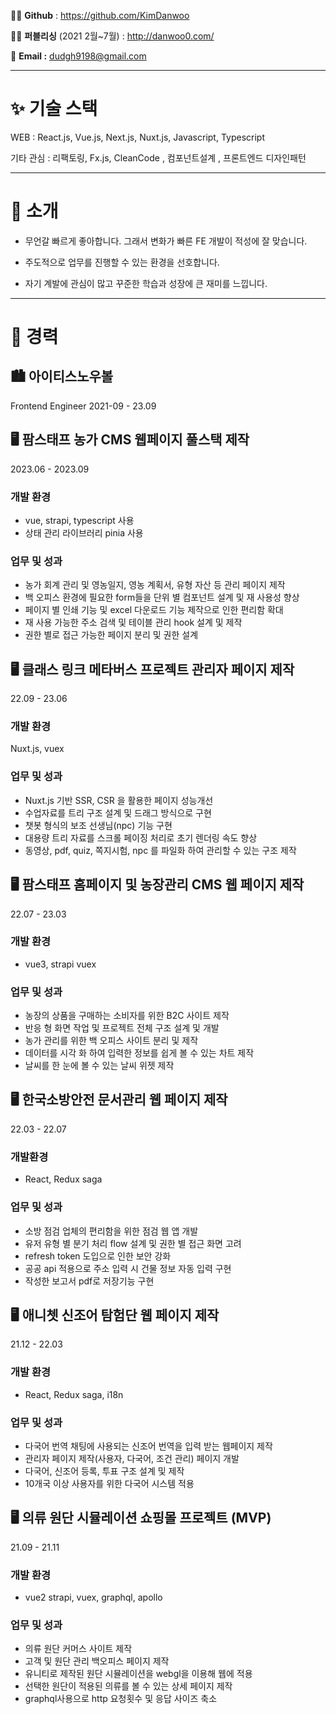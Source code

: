 🧑‍💻 **Github** : https://github.com/KimDanwoo

🧑‍🎨 **퍼블리싱** (2021 2월~7월) : http://danwoo0.com/

📧 **Email :** dudgh9198@gmail.com

---

# ✨ 기술 스택

WEB : React.js, Vue.js, Next.js, Nuxt.js, Javascript, Typescript

기타 관심 : 리팩토링, Fx.js, CleanCode , 컴포넌트설계 , 프론트엔드 디자인패턴

---

# 🎤 소개

- 무언갈 빠르게 좋아합니다. 그래서 변화가 빠른 FE 개발이 적성에 잘 맞습니다.

- 주도적으로 업무를 진행할 수 있는 환경을 선호합니다.

- 자기 계발에 관심이 많고 꾸준한 학습과 성장에 큰 재미를 느낍니다.

---

# 📒 경력

## 🏙 아이티스노우볼

Frontend Engineer 2021-09 - 23.09

## 🖥 팜스태프 농가 CMS 웹페이지 풀스택 제작

2023.06 - 2023.09

### 개발 환경

- vue, strapi, typescript 사용
- 상태 관리 라이브러리 pinia 사용

### 업무 및 성과

- 농가 회계 관리 및 영농일지, 영농 계획서, 유형 자산 등 관리 페이지 제작
- 백 오피스 환경에 필요한 form들을 단위 별 컴포넌트 설계 및 재 사용성 향상
- 페이지 별 인쇄 기능 및 excel 다운로드 기능 제작으로 인한 편리함 확대
- 재 사용 가능한 주소 검색 및 테이블 관리 hook 설계 및 제작
- 권한 별로 접근 가능한 페이지 분리 및 권한 설계

## 🖥 클래스 링크 메타버스 프로젝트 관리자 페이지 제작

22.09 - 23.06

### 개발 환경

Nuxt.js, vuex

### 업무 및 성과

- Nuxt.js 기반 SSR, CSR 을 활용한 페이지 성능개선
- 수업자료를 트리 구조 설계 및 드래그 방식으로 구현
- 챗봇 형식의 보조 선생님(npc) 기능 구현
- 대용량 트리 자료를 스크롤 페이징 처리로 초기 렌더링 속도 향상
- 동영상, pdf, quiz, 쪽지시험, npc 를 파일화 하여 관리할 수 있는 구조 제작

## 🖥 팜스태프 홈페이지 및 농장관리 CMS 웹 페이지 제작

22.07 - 23.03

### 개발 환경

- vue3, strapi vuex

### 업무 및 성과

- 농장의 상품을 구매하는 소비자를 위한 B2C 사이트 제작
- 반응 형 화면 작업 및 프로젝트 전체 구조 설계 및 개발
- 농가 관리를 위한 백 오피스 사이트 분리 및 제작
- 데이터를 시각 화 하여 입력한 정보를 쉽게 볼 수 있는 차트 제작
- 날씨를 한 눈에 볼 수 있는 날씨 위젯 제작

## 🖥 한국소방안전 문서관리 웹 페이지 제작

22.03 - 22.07

### 개발환경

- React, Redux saga

### 업무 및 성과

- 소방 점검 업체의 편리함을 위한 점검 웹 앱 개발
- 유저 유형 별 분기 처리 flow 설계 및 권한 별 접근 화면 고려
- refresh token 도입으로 인한 보안 강화
- 공공 api 적용으로 주소 입력 시 건물 정보 자동 입력 구현
- 작성한 보고서 pdf로 저장기능 구현

## 🖥 애니쳇 신조어 탐험단 웹 페이지 제작

21.12 - 22.03

### 개발 환경

- React, Redux saga, i18n

### 업무 및 성과

- 다국어 번역 채팅에 사용되는 신조어 번역을 입력 받는 웹페이지 제작
- 관리자 페이지 제작(사용자, 다국어, 조건 관리) 페이지 개발
- 다국어, 신조어 등록, 투표 구조 설계 및 제작
- 10개국 이상 사용자를 위한 다국어 시스템 적용

## 🖥 의류 원단 시뮬레이션 쇼핑몰 프로젝트 (MVP)

21.09 - 21.11

### 개발 환경

- vue2 strapi, vuex, graphql, apollo

### 업무 및 성과

- 의류 원단 커머스 사이트 제작
- 고객 및 원단 관리 백오피스 페이지 제작
- 유니티로 제작된 원단 시뮬레이션을 webgl을 이용해 웹에 적용
- 선택한 원단이 적용된 의류를 볼 수 있는 상세 페이지 제작
- graphql사용으로 http 요청횟수 및 응답 사이즈 축소
